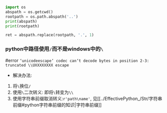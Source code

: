 ```python
import os
abspath = os.getcwd()
rootpath = os.path.abspath('..')
print(abspath)
print(rootpath)

ret = abspath.replace(rootpath, '.', 1)
```
### python中路径使用`/`而不是windows中的`\`
#error 
`‘unicodeescape‘ codec can‘t decode bytes in position 2-3: truncated \\UXXXXXXXX escape`

- 解决办法:
1. 将`\`换位`/`
2. 使用`\`二次转义: 即将`\`转变为`\\`
3. 使用字符串前缀取消转义:`r'path\name'`, 见[[../EffectivePython_/Str/字符串前缀#python字符串前缀的知识|字符串前缀]]
